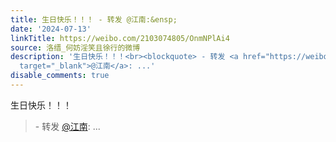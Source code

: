 ```yaml
---
title: 生日快乐！！！ - 转发 @江南:&ensp;
date: '2024-07-13'
linkTitle: https://weibo.com/2103074805/OnmNPlAi4
source: 洛缙_何妨淫笑且徐行的微博
description: '生日快乐！！！<br><blockquote> - 转发 <a href="https://weibo.com/1191262305"
  target="_blank">@江南</a>: ...'
disable_comments: true
---
```

生日快乐！！！<br><blockquote> - 转发 <a href="https://weibo.com/1191262305" target="_blank">@江南</a>: ...